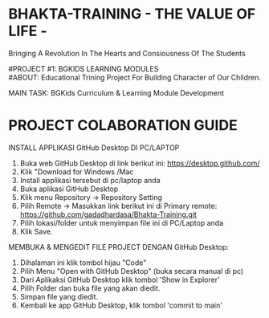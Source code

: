 # BHAKTA-TRAINING - THE VALUE OF LIFE - 
Bringing A Revolution In The Hearts and Consiousness Of The Students


#PROJECT #1: BGKIDS LEARNING MODULES  
#ABOUT: Educational Trining Project For Building Character of Our Children.


MAIN TASK: BGKids Curriculum & Learning Module Development

PROJECT COLABORATION GUIDE
==========================
INSTALL APPLIKASI GitHub Desktop DI PC/LAPTOP

1. Buka web GitHub Desktop di link berikut ini: https://desktop.github.com/
2. Klik "Download for Windows /Mac
3. Install applikasi tersebut di pc/laptop anda 
4. Buka aplikasi GitHub Desktop
5. Klik menu Repository -> Repository Setting
6. Pilih Remote -> Masukkan link berikut ini di Primary remote: https://github.com/gadadhardasa/Bhakta-Training.git
7. Pilih lokasi/folder untuk menyimpan file ini di PC/Laptop anda
8. Klik Save.


MEMBUKA & MENGEDIT FILE PROJECT DENGAN GitHub Desktop:
1. Dihalaman ini klik tombol hijau "Code" 
2. Pilih Menu "Open with GitHub Desktop" (buka secara manual di pc)
3. Dari Aplikaksi GitHub Desktop klik tombol 'Show in Explorer'
4. Pilih Folder dan buka file yang akan diedit. 
5. Simpan file yang diedit.
6. Kembali ke app GitHub Desktop, klik tombol 'commit to main'

